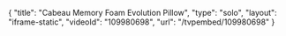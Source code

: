 {
    "title": "Cabeau Memory Foam Evolution Pillow",
    "type": "solo",
    "layout": "iframe-static",
    "videoId": "109980698",
    "url": "\/tvpembed\/109980698"
}